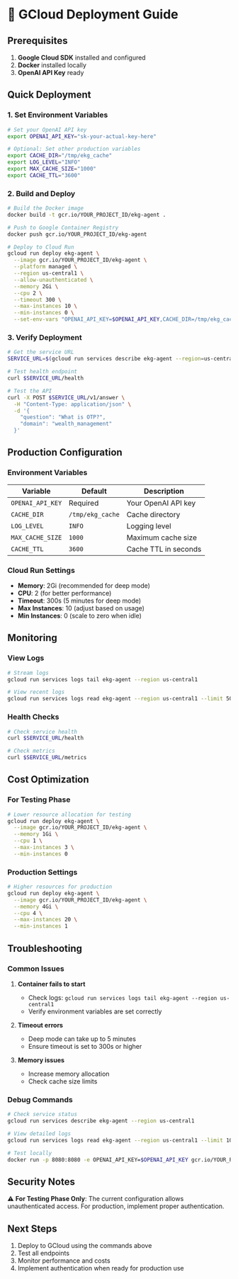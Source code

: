 # 🚀 GCloud Deployment Guide

## Prerequisites

1. **Google Cloud SDK** installed and configured
2. **Docker** installed locally
3. **OpenAI API Key** ready

## Quick Deployment

### 1. Set Environment Variables

```bash
# Set your OpenAI API key
export OPENAI_API_KEY="sk-your-actual-key-here"

# Optional: Set other production variables
export CACHE_DIR="/tmp/ekg_cache"
export LOG_LEVEL="INFO"
export MAX_CACHE_SIZE="1000"
export CACHE_TTL="3600"
```

### 2. Build and Deploy

```bash
# Build the Docker image
docker build -t gcr.io/YOUR_PROJECT_ID/ekg-agent .

# Push to Google Container Registry
docker push gcr.io/YOUR_PROJECT_ID/ekg-agent

# Deploy to Cloud Run
gcloud run deploy ekg-agent \
  --image gcr.io/YOUR_PROJECT_ID/ekg-agent \
  --platform managed \
  --region us-central1 \
  --allow-unauthenticated \
  --memory 2Gi \
  --cpu 2 \
  --timeout 300 \
  --max-instances 10 \
  --min-instances 0 \
  --set-env-vars "OPENAI_API_KEY=$OPENAI_API_KEY,CACHE_DIR=/tmp/ekg_cache,LOG_LEVEL=INFO"
```

### 3. Verify Deployment

```bash
# Get the service URL
SERVICE_URL=$(gcloud run services describe ekg-agent --region=us-central1 --format="value(status.url)")

# Test health endpoint
curl $SERVICE_URL/health

# Test the API
curl -X POST $SERVICE_URL/v1/answer \
  -H "Content-Type: application/json" \
  -d '{
    "question": "What is OTP?",
    "domain": "wealth_management"
  }'
```

## Production Configuration

### Environment Variables

| Variable | Default | Description |
|----------|---------|-------------|
| `OPENAI_API_KEY` | Required | Your OpenAI API key |
| `CACHE_DIR` | `/tmp/ekg_cache` | Cache directory |
| `LOG_LEVEL` | `INFO` | Logging level |
| `MAX_CACHE_SIZE` | `1000` | Maximum cache size |
| `CACHE_TTL` | `3600` | Cache TTL in seconds |

### Cloud Run Settings

- **Memory**: 2Gi (recommended for deep mode)
- **CPU**: 2 (for better performance)
- **Timeout**: 300s (5 minutes for deep mode)
- **Max Instances**: 10 (adjust based on usage)
- **Min Instances**: 0 (scale to zero when idle)

## Monitoring

### View Logs

```bash
# Stream logs
gcloud run services logs tail ekg-agent --region us-central1

# View recent logs
gcloud run services logs read ekg-agent --region us-central1 --limit 50
```

### Health Checks

```bash
# Check service health
curl $SERVICE_URL/health

# Check metrics
curl $SERVICE_URL/metrics
```

## Cost Optimization

### For Testing Phase

```bash
# Lower resource allocation for testing
gcloud run deploy ekg-agent \
  --image gcr.io/YOUR_PROJECT_ID/ekg-agent \
  --memory 1Gi \
  --cpu 1 \
  --max-instances 3 \
  --min-instances 0
```

### Production Settings

```bash
# Higher resources for production
gcloud run deploy ekg-agent \
  --image gcr.io/YOUR_PROJECT_ID/ekg-agent \
  --memory 4Gi \
  --cpu 4 \
  --max-instances 20 \
  --min-instances 1
```

## Troubleshooting

### Common Issues

1. **Container fails to start**
   - Check logs: `gcloud run services logs tail ekg-agent --region us-central1`
   - Verify environment variables are set correctly

2. **Timeout errors**
   - Deep mode can take up to 5 minutes
   - Ensure timeout is set to 300s or higher

3. **Memory issues**
   - Increase memory allocation
   - Check cache size limits

### Debug Commands

```bash
# Check service status
gcloud run services describe ekg-agent --region us-central1

# View detailed logs
gcloud run services logs read ekg-agent --region us-central1 --limit 100

# Test locally
docker run -p 8080:8080 -e OPENAI_API_KEY=$OPENAI_API_KEY gcr.io/YOUR_PROJECT_ID/ekg-agent
```

## Security Notes

⚠️ **For Testing Phase Only**: The current configuration allows unauthenticated access. For production, implement proper authentication.

## Next Steps

1. Deploy to GCloud using the commands above
2. Test all endpoints
3. Monitor performance and costs
4. Implement authentication when ready for production use
